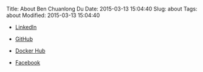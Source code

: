 Title: About Ben Chuanlong Du
Date: 2015-03-13 15:04:40
Slug: about
Tags: about
Modified: 2015-03-13 15:04:40

- [LinkedIn](https://www.linkedin.com/in/ben-chuanlong-du-1239b221/)

- [GitHub](https://github.com/dclong) 

- [Docker Hub](https://hub.docker.com/u/dclong)

- [Facebook](http://www.facebook.com/chuanlong.du)  
